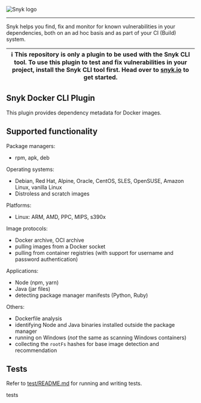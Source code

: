 ![Snyk logo](https://snyk.io/style/asset/logo/snyk-print.svg)

---

Snyk helps you find, fix and monitor for known vulnerabilities in your dependencies, both on an ad hoc basis and as part of your CI (Build) system.

| :information_source: This repository is only a plugin to be used with the Snyk CLI tool. To use this plugin to test and fix vulnerabilities in your project, install the Snyk CLI tool first. Head over to [snyk.io](https://github.com/snyk/snyk) to get started. |
| ------------------------------------------------------------------------------------------------------------------------------------------------------------------------------------------------------------------------------------------------------------------ |


## Snyk Docker CLI Plugin

This plugin provides dependency metadata for Docker images.

## Supported functionality

Package managers:

- rpm, apk, deb

Operating systems:

- Debian, Red Hat, Alpine, Oracle, CentOS, SLES, OpenSUSE, Amazon Linux, vanilla Linux
- Distroless and scratch images

Platforms:

- Linux: ARM, AMD, PPC, MIPS, s390x

Image protocols:

- Docker archive, OCI archive
- pulling images from a Docker socket
- pulling from container registries (with support for username and password authentication)

Applications:

- Node (npm, yarn)
- Java (jar files)
- detecting package manager manifests (Python, Ruby)

Others:

- Dockerfile analysis
- identifying Node and Java binaries installed outside the package manager
- running on Windows (_not_ the same as scanning Windows containers)
- collecting the `rootFs` hashes for base image detection and recommendation

## Tests

Refer to [test/README.md](test/README.md) for running and writing tests.


tests